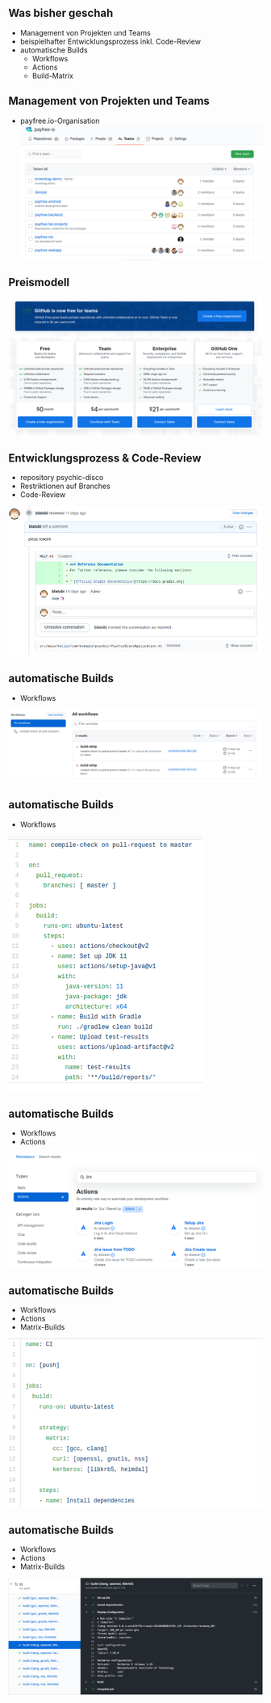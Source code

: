 <!--s-->
## Was bisher geschah
* Management von Projekten und Teams
* beispielhafter Entwicklungsprozess inkl. Code-Review
* automatische Builds
  * Workflows
  * Actions
  * Build-Matrix

<!--s-->
## Management von Projekten und Teams

* payfree.io-Organisation
![teams](img/teams.png)

<!--s-->
## Preismodell

![pricing](img/pricing.png)

<!--s-->
## Entwicklungsprozess & Code-Review

* repository psychic-disco
* Restriktionen auf Branches
* Code-Review

![code-review](img/code-review.png)

<!--s-->
## automatische Builds

* Workflows

![workflow1](img/workflow1.png)

<!--s-->
## automatische Builds

* Workflows

![workflow2](img/workflow2.png)

<!--s-->
## automatische Builds

* Workflows
* Actions

![actions](img/actions.png)

<!--s-->
## automatische Builds

* Workflows
* Actions
* Matrix-Builds

![actions](img/matrix1.png)

<!--s-->
## automatische Builds

* Workflows
* Actions
* Matrix-Builds

![actions](img/matrix2.png)
